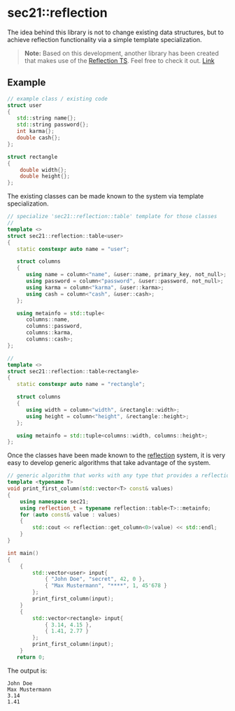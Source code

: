 # sec21::reflection

The idea behind this library is not to change existing data structures, but to achieve reflection functionality via a simple template specialization. 

> **Note:** 
> Based on this development, another library has been created that makes use of the [Reflection TS](https://en.cppreference.com/w/cpp/experimental/reflect). Feel free to check it out. [Link](https://github.com/MichaelMiller-/out)

## Example
```cpp
// example class / existing code
struct user
{
   std::string name{};
   std::string password{};
   int karma{};
   double cash{}; 
};

struct rectangle
{
    double width{};
    double height{};
};
```

The existing classes can be made known to the system via template specialization.

```cpp
// specialize 'sec21::reflection::table' template for those classes
//
template <>
struct sec21::reflection::table<user>
{
   static constexpr auto name = "user";

   struct columns
   {
      using name = column<"name", &user::name, primary_key, not_null>;
      using password = column<"password", &user::password, not_null>;
      using karma = column<"karma", &user::karma>;
      using cash = column<"cash", &user::cash>;
   };

   using metainfo = std::tuple<
      columns::name,
      columns::password,
      columns::karma,
      columns::cash>;
};

// 
template <>
struct sec21::reflection::table<rectangle>
{
   static constexpr auto name = "rectangle";

   struct columns
   {
      using width = column<"width", &rectangle::width>;
      using height = column<"height", &rectangle::height>;
   };

   using metainfo = std::tuple<columns::width, columns::height>;
};
```

Once the classes have been made known to the [reflection](https://en.wikipedia.org/wiki/Reflective_programming) system, it is very easy to develop generic algorithms that take advantage of the system.


```cpp
// generic algorithm that works with any type that provides a reflection specialization
template <typename T>
void print_first_column(std::vector<T> const& values)
{
    using namespace sec21;
    using reflection_t = typename reflection::table<T>::metainfo;
    for (auto const& value : values)
    {
        std::cout << reflection::get_column<0>(value) << std::endl;
    }    
}

int main()
{
    {
        std::vector<user> input{
            { "John Doe", "secret", 42, 0 },
            { "Max Mustermann", "****", 1, 45'678 }
        };
        print_first_column(input);
    }
    {
        std::vector<rectangle> input{
            { 3.14, 4.15 },
            { 1.41, 2.77 }
        };
        print_first_column(input);
    }
   return 0;
```

The output is:
```
John Doe
Max Mustermann
3.14
1.41
```
